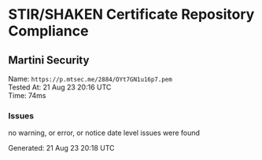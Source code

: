 # STIR/SHAKEN Certificate Repository Compliance

## Martini Security

Name: `https://p.mtsec.me/2884/OYt7GN1u16p7.pem`\
Tested At: 21 Aug 23 20:16 UTC\
Time: 74ms

### Issues

no warning, or error, or notice date level issues were found

Generated: 21 Aug 23 20:18 UTC